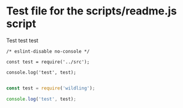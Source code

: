 # Test file for the scripts/readme.js script
Test test test

```
/* eslint-disable no-console */

const test = require('../src');

console.log('test', test);
```

```js

const test = require('wildling');

console.log('test', test);

```
